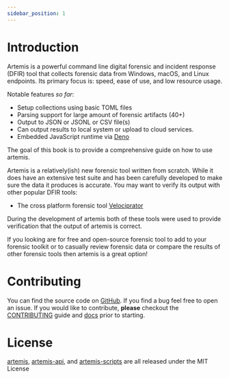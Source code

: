 ```yaml
---
sidebar_position: 1
---
```


# Introduction

Artemis is a powerful command line digital forensic and incident response (DFIR)
tool that collects forensic data from Windows, macOS, and Linux endpoints. Its
primary focus is: speed, ease of use, and low resource usage.

Notable features _so far_:

- Setup collections using basic TOML files
- Parsing support for large amount of forensic artifacts (40+)
- Output to JSON or JSONL or CSV file(s)
- Can output results to local system or upload to cloud services.
- Embedded JavaScript runtime via [Deno](https://deno.land/)

The goal of this book is to provide a comprehensive guide on how to use artemis.

Artemis is a relatively(ish) new forensic tool written from scratch. While it
does have an extensive test suite and has been carefully developed to make sure
the data it produces is accurate. You may want to verify its output with other
popular DFIR tools:

- The cross platform forensic tool
  [Velociprator](https://docs.velociraptor.app/)

During the development of artemis both of these tools were used to provide
verification that the output of artemis is correct.

If you looking are for free and open-source forensic tool to add to your
forensic toolkit or to casually review forensic data or compare the results of
other forensic tools then artemis is a great option!

# Contributing

You can find the source code on [GitHub](https://github.com/puffycid/artemis).
If you find a bug feel free to open an issue. If you would like to contribute,
**please** checkout the
[CONTRIBUTING](https://github.com/puffycid/artemis/blob/main/CONTRIBUTING.md)
guide and [docs](../Contributing/overview.md) prior to starting.

# License

[artemis](https://github.com/puffycid/artemis),
[artemis-api](https://github.com/puffycid/artemis-api), and
[artemis-scripts](https://github.com/puffycid/artemis-scripts) are all released
under the MIT License

